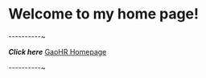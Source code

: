 # Welcome to my home page! #

----------~

***Click here*** [GaoHR Homepage](http://gaohr.win "GaoHR Homepage")

----------~
